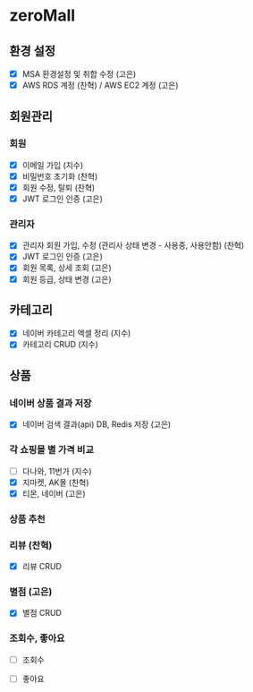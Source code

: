 # zeroMall

## 환경 설정
- [x] MSA 환경설정 및 취합 수정 (고은)
- [x] AWS RDS 계정 (찬혁) / AWS EC2 계정 (고은)

## 회원관리
### 회원
- [x] 이메일 가입 (지수)
- [x] 비밀번호 초기화 (찬혁)
- [x] 회원 수정, 탈퇴 (찬혁)
- [x] JWT 로그인 인증 (고은)
### 관리자
- [x] 관리자 회원 가입, 수정 (관리사 상태 변경 - 사용중, 사용안함) (찬혁)
- [x] JWT 로그인 인증 (고은)
- [x] 회원 목록, 상세 조회 (고은)
- [x] 회원 등급, 상태 변경 (고은)

## 카테고리
- [x] 네이버 카테고리 엑셀 정리 (지수)
- [x] 카테고리 CRUD (지수)

## 상품
### 네이버 상품 결과 저장
- [x] 네이버 검색 결과(api) DB, Redis 저장 (고은)

### 각 쇼핑몰 별 가격 비교
- [ ] 다나와, 11번가 (지수)
- [x] 지마켓, AK몰   (찬혁)
- [x] 티몬, 네이버 (고은)

### 상품 추천

### 리뷰 (찬혁)
- [x] 리뷰 CRUD

### 별점 (고은)
- [x] 별점 CRUD

### 조회수, 좋아요
- [ ] 조회수
- [ ] 좋아요

